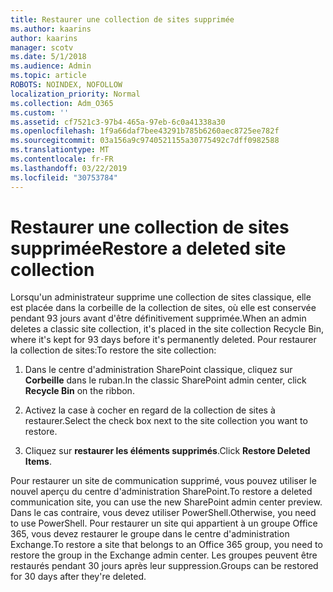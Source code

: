 ```yaml
---
title: Restaurer une collection de sites supprimée
ms.author: kaarins
author: kaarins
manager: scotv
ms.date: 5/1/2018
ms.audience: Admin
ms.topic: article
ROBOTS: NOINDEX, NOFOLLOW
localization_priority: Normal
ms.collection: Adm_O365
ms.custom: ''
ms.assetid: cf7521c3-97b4-465a-97eb-6c0a41338a30
ms.openlocfilehash: 1f9a66daf7bee43291b785b6260aec8725ee782f
ms.sourcegitcommit: 03a156a9c9740521155a30775492c7dff0982588
ms.translationtype: MT
ms.contentlocale: fr-FR
ms.lasthandoff: 03/22/2019
ms.locfileid: "30753784"
---
```

# <a name="restore-a-deleted-site-collection"></a><span data-ttu-id="01c31-102">Restaurer une collection de sites supprimée</span><span class="sxs-lookup"><span data-stu-id="01c31-102">Restore a deleted site collection</span></span>

<span data-ttu-id="01c31-103">Lorsqu'un administrateur supprime une collection de sites classique, elle est placée dans la corbeille de la collection de sites, où elle est conservée pendant 93 jours avant d'être définitivement supprimée.</span><span class="sxs-lookup"><span data-stu-id="01c31-103">When an admin deletes a classic site collection, it's placed in the site collection Recycle Bin, where it's kept for 93 days before it's permanently deleted.</span></span> <span data-ttu-id="01c31-104">Pour restaurer la collection de sites:</span><span class="sxs-lookup"><span data-stu-id="01c31-104">To restore the site collection:</span></span>
  
1. <span data-ttu-id="01c31-105">Dans le centre d'administration SharePoint classique, cliquez sur **Corbeille** dans le ruban.</span><span class="sxs-lookup"><span data-stu-id="01c31-105">In the classic SharePoint admin center, click **Recycle Bin** on the ribbon.</span></span> 
    
2. <span data-ttu-id="01c31-106">Activez la case à cocher en regard de la collection de sites à restaurer.</span><span class="sxs-lookup"><span data-stu-id="01c31-106">Select the check box next to the site collection you want to restore.</span></span>
    
3. <span data-ttu-id="01c31-107">Cliquez sur **restaurer les éléments supprimés**.</span><span class="sxs-lookup"><span data-stu-id="01c31-107">Click **Restore Deleted Items**.</span></span>
    
<span data-ttu-id="01c31-108">Pour restaurer un site de communication supprimé, vous pouvez utiliser le nouvel aperçu du centre d'administration SharePoint.</span><span class="sxs-lookup"><span data-stu-id="01c31-108">To restore a deleted communication site, you can use the new SharePoint admin center preview.</span></span> <span data-ttu-id="01c31-109">Dans le cas contraire, vous devez utiliser PowerShell.</span><span class="sxs-lookup"><span data-stu-id="01c31-109">Otherwise, you need to use PowerShell.</span></span> <span data-ttu-id="01c31-110">Pour restaurer un site qui appartient à un groupe Office 365, vous devez restaurer le groupe dans le centre d'administration Exchange.</span><span class="sxs-lookup"><span data-stu-id="01c31-110">To restore a site that belongs to an Office 365 group, you need to restore the group in the Exchange admin center.</span></span> <span data-ttu-id="01c31-111">Les groupes peuvent être restaurés pendant 30 jours après leur suppression.</span><span class="sxs-lookup"><span data-stu-id="01c31-111">Groups can be restored for 30 days after they're deleted.</span></span>
  

